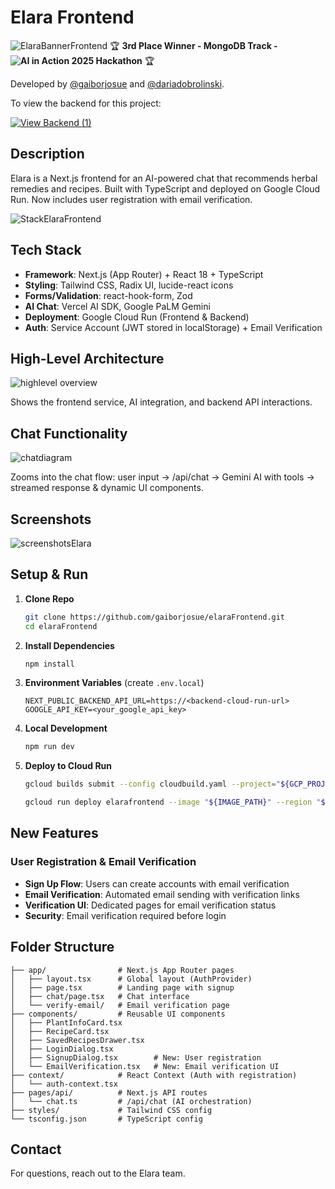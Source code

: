 # **Elara Frontend**

![ElaraBannerFrontend](https://github.com/user-attachments/assets/e8f5825c-594a-4998-aebf-525f57a83ae4)
🏆 **3rd Place Winner - MongoDB Track - ![AI in Action 2025 Hackathon](https://devpost.com/software/elara-x47age)** 🏆

Developed by [@gaiborjosue](https://edwardgaibor.me) and [@dariadobrolinski](https://dariadobrolinski.me).

To view the backend for this project:

<a href="https://github.com/dariadobrolinski/elaraBackend" target="_blank">
  <img src="https://github.com/user-attachments/assets/4357cfd3-1cf8-4749-9ced-4d34ccc8fb57" alt="View Backend (1)" />
</a>


## Description

Elara is a Next.js frontend for an AI-powered chat that recommends herbal remedies and recipes. Built with TypeScript and deployed on Google Cloud Run. Now includes user registration with email verification.

![StackElaraFrontend](https://github.com/user-attachments/assets/7f2d83a2-46d8-4303-846d-6ea978f723e5)

## Tech Stack

* **Framework**: Next.js (App Router) + React 18 + TypeScript
* **Styling**: Tailwind CSS, Radix UI, lucide-react icons
* **Forms/Validation**: react-hook-form, Zod
* **AI Chat**: Vercel AI SDK, Google PaLM Gemini
* **Deployment**: Google Cloud Run (Frontend & Backend)
* **Auth**: Service Account (JWT stored in localStorage) + Email Verification

## High-Level Architecture

![highlevel overview](https://github.com/user-attachments/assets/a7a1c8a3-fea0-4e04-aa64-d510676bf574)

Shows the frontend service, AI integration, and backend API interactions.

## Chat Functionality

![chatdiagram](https://github.com/user-attachments/assets/990ab1be-8b2c-45c5-b4ed-9f604ce314b8)

Zooms into the chat flow: user input → /api/chat → Gemini AI with tools → streamed response & dynamic UI components.

## Screenshots

![screenshotsElara](https://github.com/user-attachments/assets/e2627e39-922b-4a2f-8c41-d0e575e83928)


## Setup & Run

1. **Clone Repo**

   ```bash
   git clone https://github.com/gaiborjosue/elaraFrontend.git
   cd elaraFrontend
   ```
2. **Install Dependencies**

   ```bash
   npm install
   ```
3. **Environment Variables** (create `.env.local`)

   ```env
   NEXT_PUBLIC_BACKEND_API_URL=https://<backend-cloud-run-url>
   GOOGLE_API_KEY=<your_google_api_key>
   ```
4. **Local Development**

   ```bash
   npm run dev
   ```
5. **Deploy to Cloud Run**

   ```bash
   gcloud builds submit --config cloudbuild.yaml --project="${GCP_PROJECT_ID}" --substitutions=_NEXT_PUBLIC_BACKEND_API_URL="https://elarabackend-114195159699.us-central1.run.app/"
   
   gcloud run deploy elarafrontend --image "${IMAGE_PATH}" --region "${REGION}" --service-account "${SERVICE_ACCOUNT_EMAIL}" --allow-unauthenticated --project "${GCP_PROJECT_ID}" --set-  secrets="GOOGLE_GENERATIVE_AI_API_KEY=google-api-key:latest,RUNTIME_NEXT_PUBLIC_BACKEND_API_URL=api-url:latest"
   ```

## New Features

### User Registration & Email Verification

- **Sign Up Flow**: Users can create accounts with email verification
- **Email Verification**: Automated email sending with verification links
- **Verification UI**: Dedicated pages for email verification status
- **Security**: Email verification required before login

## Folder Structure

```
├── app/                # Next.js App Router pages
│   ├── layout.tsx      # Global layout (AuthProvider)
│   ├── page.tsx        # Landing page with signup
│   ├── chat/page.tsx   # Chat interface
│   └── verify-email/   # Email verification page
├── components/         # Reusable UI components
│   ├── PlantInfoCard.tsx
│   ├── RecipeCard.tsx
│   ├── SavedRecipesDrawer.tsx
│   ├── LoginDialog.tsx
│   ├── SignupDialog.tsx        # New: User registration
│   └── EmailVerification.tsx   # New: Email verification UI
├── context/            # React Context (Auth with registration)
│   └── auth-context.tsx
├── pages/api/          # Next.js API routes
│   └── chat.ts         # /api/chat (AI orchestration)
├── styles/             # Tailwind CSS config
└── tsconfig.json       # TypeScript config
```

## Contact

For questions, reach out to the Elara team.
